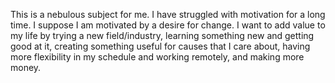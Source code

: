 This is a nebulous subject for me. I have struggled with motivation
for a long time.
I suppose I am motivated by a desire for change. I want to add value
to my life by trying a new field/industry, learning something new and
getting good at it, creating something useful for causes that I care
about, having more flexibility in my schedule and working remotely,
and making more money.

